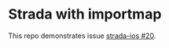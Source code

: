 # Strada with importmap

This repo demonstrates issue [strada-ios #20](https://github.com/hotwired/strada-ios/issues/20).
